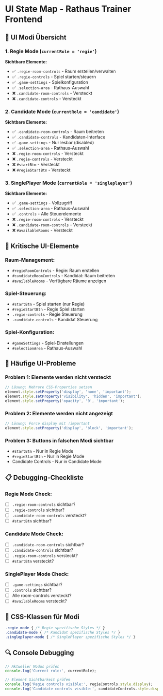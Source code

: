 # UI State Map - Rathaus Trainer Frontend

## 🎯 **UI Modi Übersicht**

### 1. **Regie Mode** (`currentRole = 'regie'`)
**Sichtbare Elemente:**
- ✅ `.regie-room-controls` - Raum erstellen/verwalten
- ✅ `.regie-controls` - Spiel starten/steuern
- ✅ `.game-settings` - Spielkonfiguration
- ✅ `.selection-area` - Rathaus-Auswahl
- ❌ `.candidate-room-controls` - Versteckt
- ❌ `.candidate-controls` - Versteckt

### 2. **Candidate Mode** (`currentRole = 'candidate'`)
**Sichtbare Elemente:**
- ✅ `.candidate-room-controls` - Raum beitreten
- ✅ `.candidate-controls` - Kandidaten-Interface
- ✅ `.game-settings` - Nur lesbar (disabled)
- ✅ `.selection-area` - Rathaus-Auswahl
- ❌ `.regie-room-controls` - Versteckt
- ❌ `.regie-controls` - Versteckt
- ❌ `#startBtn` - Versteckt
- ❌ `#regieStartBtn` - Versteckt

### 3. **SinglePlayer Mode** (`currentRole = 'singleplayer'`)
**Sichtbare Elemente:**
- ✅ `.game-settings` - Vollzugriff
- ✅ `.selection-area` - Rathaus-Auswahl
- ✅ `.controls` - Alle Steuerelemente
- ❌ `.regie-room-controls` - Versteckt
- ❌ `.candidate-room-controls` - Versteckt
- ❌ `#availableRooms` - Versteckt

## 🔧 **Kritische UI-Elemente**

### **Raum-Management:**
- `#regieRoomControls` - Regie: Raum erstellen
- `#candidateRoomControls` - Kandidat: Raum beitreten
- `#availableRooms` - Verfügbare Räume anzeigen

### **Spiel-Steuerung:**
- `#startBtn` - Spiel starten (nur Regie)
- `#regieStartBtn` - Regie Spiel starten
- `.regie-controls` - Regie Steuerung
- `.candidate-controls` - Kandidat Steuerung

### **Spiel-Konfiguration:**
- `#gameSettings` - Spiel-Einstellungen
- `#selectionArea` - Rathaus-Auswahl

## 🐛 **Häufige UI-Probleme**

### **Problem 1: Elemente werden nicht versteckt**
```javascript
// Lösung: Mehrere CSS-Properties setzen
element.style.setProperty('display', 'none', 'important');
element.style.setProperty('visibility', 'hidden', 'important');
element.style.setProperty('opacity', '0', 'important');
```

### **Problem 2: Elemente werden nicht angezeigt**
```javascript
// Lösung: Force display mit !important
element.style.setProperty('display', 'block', 'important');
```

### **Problem 3: Buttons in falschen Modi sichtbar**
- `#startBtn` - Nur in Regie Mode
- `#regieStartBtn` - Nur in Regie Mode
- Candidate Controls - Nur in Candidate Mode

## 📋 **Debugging-Checkliste**

### **Regie Mode Check:**
- [ ] `.regie-room-controls` sichtbar?
- [ ] `.regie-controls` sichtbar?
- [ ] `.candidate-room-controls` versteckt?
- [ ] `#startBtn` sichtbar?

### **Candidate Mode Check:**
- [ ] `.candidate-room-controls` sichtbar?
- [ ] `.candidate-controls` sichtbar?
- [ ] `.regie-room-controls` versteckt?
- [ ] `#startBtn` versteckt?

### **SinglePlayer Mode Check:**
- [ ] `.game-settings` sichtbar?
- [ ] `.controls` sichtbar?
- [ ] Alle room-controls versteckt?
- [ ] `#availableRooms` versteckt?

## 🎨 **CSS-Klassen für Modi**

```css
.regie-mode { /* Regie spezifische Styles */ }
.candidate-mode { /* Kandidat spezifische Styles */ }
.singleplayer-mode { /* SinglePlayer spezifische Styles */ }
```

## 🔍 **Console Debugging**

```javascript
// Aktueller Modus prüfen
console.log('Current role:', currentRole);

// Element Sichtbarkeit prüfen
console.log('Regie controls visible:', regieControls.style.display);
console.log('Candidate controls visible:', candidateControls.style.display);
```

